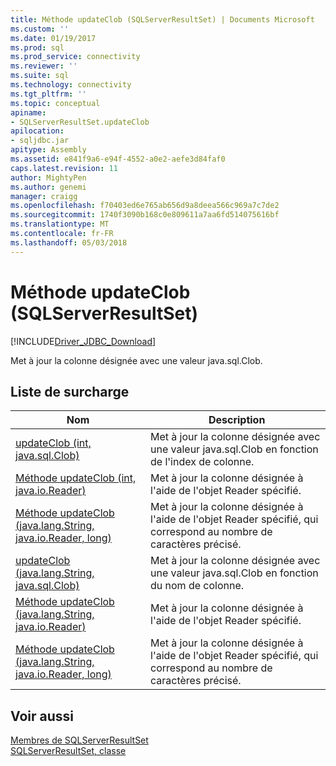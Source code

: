 ```yaml
---
title: Méthode updateClob (SQLServerResultSet) | Documents Microsoft
ms.custom: ''
ms.date: 01/19/2017
ms.prod: sql
ms.prod_service: connectivity
ms.reviewer: ''
ms.suite: sql
ms.technology: connectivity
ms.tgt_pltfrm: ''
ms.topic: conceptual
apiname:
- SQLServerResultSet.updateClob
apilocation:
- sqljdbc.jar
apitype: Assembly
ms.assetid: e841f9a6-e94f-4552-a0e2-aefe3d84faf0
caps.latest.revision: 11
author: MightyPen
ms.author: genemi
manager: craigg
ms.openlocfilehash: f70403ed6e765ab656d9a8deea566c969a7c7de2
ms.sourcegitcommit: 1740f3090b168c0e809611a7aa6fd514075616bf
ms.translationtype: MT
ms.contentlocale: fr-FR
ms.lasthandoff: 05/03/2018
---
```

# <a name="updateclob-method-sqlserverresultset"></a>Méthode updateClob (SQLServerResultSet)
[!INCLUDE[Driver_JDBC_Download](../../../includes/driver_jdbc_download.md)]

  Met à jour la colonne désignée avec une valeur java.sql.Clob.  
  
## <a name="overload-list"></a>Liste de surcharge  
  
|Nom| Description|  
|----------|-----------------|  
|[updateClob (int, java.sql.Clob)](../../../connect/jdbc/reference/updateclob-method-int-java-sql-clob.md)|Met à jour la colonne désignée avec une valeur java.sql.Clob en fonction de l'index de colonne.|  
|[Méthode updateClob &#40;int, java.io.Reader&#41;](../../../connect/jdbc/reference/updateclob-method-int-java-io-reader.md)|Met à jour la colonne désignée à l'aide de l'objet Reader spécifié.|  
|[Méthode updateClob &#40;java.lang.String, java.io.Reader, long&#41;](../../../connect/jdbc/reference/updateclob-method-java-lang-string-java-io-reader-long.md)|Met à jour la colonne désignée à l'aide de l'objet Reader spécifié, qui correspond au nombre de caractères précisé.|  
|[updateClob (java.lang.String, java.sql.Clob)](../../../connect/jdbc/reference/updateclob-method-java-lang-string-java-sql-clob.md)|Met à jour la colonne désignée avec une valeur java.sql.Clob en fonction du nom de colonne.|  
|[Méthode updateClob &#40;java.lang.String, java.io.Reader&#41;](../../../connect/jdbc/reference/updateclob-method-java-lang-string-java-io-reader.md)|Met à jour la colonne désignée à l'aide de l'objet Reader spécifié.|  
|[Méthode updateClob &#40;java.lang.String, java.io.Reader, long&#41;](../../../connect/jdbc/reference/updateclob-method-java-lang-string-java-io-reader-long.md)|Met à jour la colonne désignée à l'aide de l'objet Reader spécifié, qui correspond au nombre de caractères précisé.|  
  
## <a name="see-also"></a>Voir aussi  
 [Membres de SQLServerResultSet](../../../connect/jdbc/reference/sqlserverresultset-members.md)   
 [SQLServerResultSet, classe](../../../connect/jdbc/reference/sqlserverresultset-class.md)  
  
  
